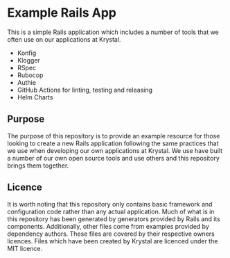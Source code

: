 # Example Rails App

This is a simple Rails application which includes a number of tools that we often use on our applications at Krystal.

* Konfig
* Klogger
* RSpec
* Rubocop
* Authie
* GitHub Actions for linting, testing and releasing
* Helm Charts

## Purpose

The purpose of this repository is to provide an example resource for those looking to create a new Rails application following the same practices that we use when developing our own applications at Krystal. We use have built a number of our own open source tools and use others and this repository brings them together.

## Licence

It is worth noting that this repository only contains basic framework and configuration code rather than any actual application. Much of what is in this repository has been generated by generators provided by Rails and its components. Additionally, other files come from examples provided by dependency authors. These files are covered by their respective owners licences. Files which have been created by Krystal are licenced under the MIT licence.
